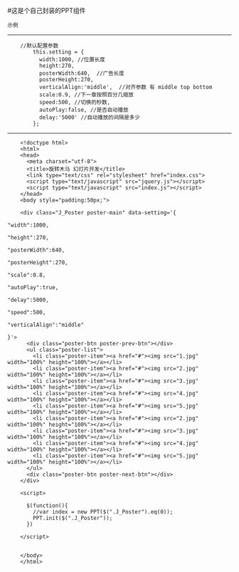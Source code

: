#这是个自己封装的PPT组件

    示例
------
    



        //默认配置参数
            this.setting = {
              width:1000, //位置长度
              height:270,
              posterWidth:640,  //广告长度
              posterHeight:270,
              verticalAlign:'middle',  //对齐参数 有 middle top bottom
              scale:0.9, //下一章按照百分几缩放
              speed:500, //切换的秒数,
              autoPlay:false, //是否自动播放
              delay:'5000' //自动播放的间隔是多少
            };
            
            

---
```
    <!doctype html>
    <html>
    <head>
      <meta charset="utf-8">
      <title>旋转木马 幻灯片开发</title>
      <link type="text/css" rel="stylesheet" href="index.css">
      <script type="text/javascript" src="jquery.js"></script>
      <script type="text/javascript" src="index.js"></script>
    </head>
    <body style="padding:50px;">
    
    <div class="J_Poster poster-main" data-setting='{
                                                                                        "width":1000,
                                                                                        "height":270,
                                                                                        "posterWidth":640,
                                                                                        "posterHeight":270,
                                                                                        "scale":0.8,
                                                                                        "autoPlay":true,
                                                                                        "delay":5000,
                                                                                        "speed":500,
                                                                                        "verticalAlign":"middle"
    																					}'>
      <div class="poster-btn poster-prev-btn"></div>
      <ul class="poster-list">
        <li class="poster-item"><a href="#"><img src="1.jpg" width="100%" height="100%"></a></li>
        <li class="poster-item"><a href="#"><img src="2.jpg" width="100%" height="100%"></a></li>
        <li class="poster-item"><a href="#"><img src="3.jpg" width="100%" height="100%"></a></li>
        <li class="poster-item"><a href="#"><img src="4.jpg" width="100%" height="100%"></a></li>
        <li class="poster-item"><a href="#"><img src="5.jpg" width="100%" height="100%"></a></li>
        <li class="poster-item"><a href="#"><img src="2.jpg" width="100%" height="100%"></a></li>
        <li class="poster-item"><a href="#"><img src="3.jpg" width="100%" height="100%"></a></li>
        <li class="poster-item"><a href="#"><img src="4.jpg" width="100%" height="100%"></a></li>
        <li class="poster-item"><a href="#"><img src="5.jpg" width="100%" height="100%"></a></li>
      </ul>
      <div class="poster-btn poster-next-btn"></div>
    </div>
    
    <script>
    
      $(function(){
        //var index = new PPT($(".J_Poster").eq(0));
        PPT.init($(".J_Poster"));
      })
    
    </script>
    
    
    </body>
    </html>
```
